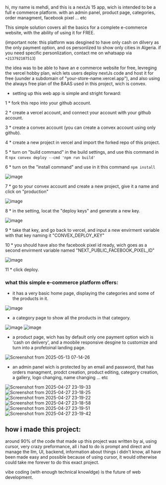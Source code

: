 hi, my name is mehdi, and this is a nextJs 15 app, wich is intended to be a full e commerce platform. with an admin panel, product page, categories, order managment, facebook pixel ... etc

This simple solution covers all the basics for a complete e-commerce website, with the ability of using it for FREE.

(important note: this platform was desgined to have only cash on dilvery as the only payment option, and os personlized to show only cities in Algeria.
if you need specific personlization, contact me on whatsapp via `+213792107513`)

the idea was to be able to have an e commerce website for free, levreging the vercel hobby plan, wich lets users deploy nextJs code and host it for free (uunder a subdomain of "your-store-name.vercel.app"), and also using the always free plan of the BAAS used in this project, wich is convex.

- setting up this web app is simple and stright forward:

1 * fork this repo into your github account.

2 * create a vercel account, and connect your account with your github account.

3 * create a convex account (you can create a convex account using only github).

4 * create a new project in vercel and import the forked repo of this project.

5 * turn on "build command" in the build settings, and use this command in it `npx convex deploy --cmd 'npm run build'`

6 * turn on the "install command" and use in it this command `npm install`

![image](https://github.com/user-attachments/assets/bc4fe6d6-e988-4a9d-943b-bc5ffdd72b36)

7 * go to your convex account and create a new project, give it a name and click on "production"

![image](https://github.com/user-attachments/assets/81af716c-472b-47fd-a1d0-852407ad110f)

8 * in the setting, locat the "deploy keys" and generate a new key.

![image](https://github.com/user-attachments/assets/1b5a1aa6-a1b3-44d0-9c1a-375602ae0d96)

9 * take that key, and go back to vercel, and input a new envirment variable with that key naming it "CONVEX_DEPLOY_KEY"

10 * you should have also the facebook pixel id ready, wich goes as a second envirment variable named "NEXT_PUBLIC_FACEBOOK_PIXEL_ID"

![image](https://github.com/user-attachments/assets/4c8de0ad-984d-48d3-ae94-444621f67d8d)

11 * click deploy.



### what this simple e-commerce platform offers:


- it has a very basic home page, displaying the categories and some of the products in it.

![image](https://github.com/user-attachments/assets/df91c2b6-85bb-45c1-9b2e-11aa54ae5834)

- a category page to show all the products in that category.

![image](https://github.com/user-attachments/assets/11f277a2-c480-4ad4-a865-56a11de9a06a)
![image](https://github.com/user-attachments/assets/161c52cc-781b-4a02-b577-a453ad84aa25)

- a product page, wich has by default only one payment option wich is 'cash on delivery', and a moobile responsive desgine to customize and turn into a profetoinal landing page.

![Screenshot from 2025-05-13 07-14-26](https://github.com/user-attachments/assets/f8d15a4d-684b-402c-ad7a-5dda0fe7162f)

- an admin panel wich is protected by an email and password, that has orders managment, prodct creation, product editing, category creation, a gallery, logo changing, name changing ... etc

![Screenshot from 2025-04-27 23-19-33](https://github.com/user-attachments/assets/52e8cdac-1e8e-4daf-893e-ec837ecee1c4)
![Screenshot from 2025-04-27 23-18-25](https://github.com/user-attachments/assets/bbf494ff-a1ab-431e-bbca-945b12bf5f1b)
![Screenshot from 2025-04-27 23-19-22](https://github.com/user-attachments/assets/97c8c47d-fd87-4fcc-a5cf-be8ab8509300)
![Screenshot from 2025-04-27 23-18-58](https://github.com/user-attachments/assets/c9c24489-d2cd-46bb-bbe1-f8b51731102f)
![Screenshot from 2025-04-27 23-19-51](https://github.com/user-attachments/assets/8747a40c-6a8a-4279-96ce-fd8a8015a6d9)
![Screenshot from 2025-04-27 23-19-42](https://github.com/user-attachments/assets/910c6429-c2a5-4f87-9c84-c91357819e00)


## how i made this project:

around 90% of the code that made up this project was written by ai, using cursor, very crazy preformance, all i had to do is prompt and direct and manage the llm, UI, backend, information about things i didn't know, all have been made easy and possible because of using cursor, it would otherwise could take me forever to do this exact project.

vibe coding (with enough technical knowldge) is the future of web development.




